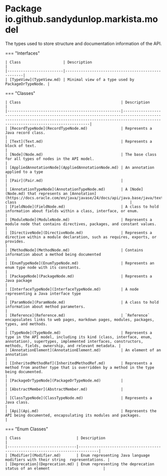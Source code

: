 
# Package io.github.sandydunlop.markista.model


The types used to store structure and documentation information of the API.

=== "Interfaces"

    | Class                   | Description                                       |
    |-------------------------|---------------------------------------------------|
    | [TypeView](TypeView.md) | Minimal view of a type used by PackageOrTypeNode. |
=== "Classes"

    | Class                                             | Description                                                                                                                                                                                       |
    |---------------------------------------------------|---------------------------------------------------------------------------------------------------------------------------------------------------------------------------------------------------|
    | [RecordTypeNode](RecordTypeNode.md)               | Represents a Java record class.                                                                                                                                                                   |
    | [Text](Text.md)                                   | Represents a block of text.                                                                                                                                                                       |
    | [Node](Node.md)                                   | The base class for all types of nodes in the API model.                                                                                                                                           |
    | [AppliedAnnotationNode](AppliedAnnotationNode.md) | An annotation applied to a type                                                                                                                                                                   |
    | [Pair](Pair.md)                                   |                                                                                                                                                                                                   |
    | [AnnotationTypeNode](AnnotationTypeNode.md)       | A [Node](Node.md) that represents an [Annotation](https://docs.oracle.com/en/java/javase/24/docs/api/java.base/java/text/Annotation.html) class                                                   |
    | [FieldNode](FieldNode.md)                         | A class to hold information about fields within a class, interface, or enum.                                                                                                                      |
    | [ModuleNode](ModuleNode.md)                       | Represents a module node that contains directives, packages, and constant values.                                                                                                                 |
    | [DirectiveNode](DirectiveNode.md)                 | Represents a directive within a module declaration, such as requires, exports, or provides.                                                                                                       |
    | [MethodNode](MethodNode.md)                       | Contains information about a method being documented                                                                                                                                              |
    | [EnumTypeNode](EnumTypeNode.md)                   | Represents an enum type node with its constants.                                                                                                                                                  |
    | [PackageNode](PackageNode.md)                     | Represents a Java package                                                                                                                                                                         |
    | [InterfaceTypeNode](InterfaceTypeNode.md)         | A node representing a Java interface type                                                                                                                                                         |
    | [ParamNode](ParamNode.md)                         | A class to hold information about method parameters.                                                                                                                                              |
    | [Reference](Reference.md)                         | `Reference` encapsulates links to web pages, markdown pages, modules, packages, types, and methods.                                                                                               |
    | [TypeNode](TypeNode.md)                           | Represents a type in the API model, including its kind (class, interface, enum, annotation), supertypes, implemented interfaces, constructors, methods, fields, ownership, and relevant metadata. |
    | [AnnotationElement](AnnotationElement.md)         | An element of an annotation                                                                                                                                                                       |
    | [InheritedMethodRef](InheritedMethodRef.md)       | Represents a method from another type that is overridden by a method in the type being documented.                                                                                                |
    | [PackageOrTypeNode](PackageOrTypeNode.md)         |                                                                                                                                                                                                   |
    | [AbstractMember](AbstractMember.md)               |                                                                                                                                                                                                   |
    | [ClassTypeNode](ClassTypeNode.md)                 | Represents a Java class.                                                                                                                                                                          |
    | [Api](Api.md)                                     | Represents the API being documented, encapsulating its modules and packages.                                                                                                                      |
=== "Enum Classes"

    | Class                         | Description                                                                   |
    |-------------------------------|-------------------------------------------------------------------------------|
    | [Modifier](Modifier.md)       | Enum representing Java language modifiers with their string  representations. |
    | [Deprecation](Deprecation.md) | Enum representing the deprecation status of an element                        |
